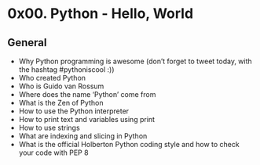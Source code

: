 # 0x00. Python - Hello, World

## General

<ul>
<li>Why Python programming is awesome (don’t forget to tweet today, with the hashtag #pythoniscool :))</li>
<li>Who created Python</li>
<li>Who is Guido van Rossum</li>
<li>Where does the name ‘Python’ come from</li>
<li>What is the Zen of Python</li>
<li>How to use the Python interpreter</li>
<li>How to print text and variables using print</li>
<li>How to use strings</li>
<li>What are indexing and slicing in Python</li>
<li>What is the official Holberton Python coding style and how to check your code with PEP 8</li>
</ul>
